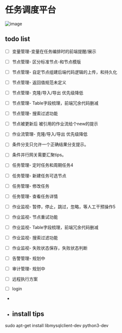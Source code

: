 # 任务调度平台
![image](https://user-images.githubusercontent.com/29135056/155830656-968f5881-5729-4347-94fc-b5a657ea9725.png)

## todo list
 - [ ] 变量管理-变量在任务编排时的前端提醒/展示

 - [ ] 节点管理- 区分标准节点-和节点模版
 - [ ] 节点管理- 自定节点组建后端代码逻辑的上传，和持久化
 - [ ] 节点管理- 返回值规范未定义
 - [ ] 节点管理- 克隆/导入/导出 优先级降低
 - [ ] 节点管理- Table字段梳理，前端冗余代码删减
 - [ ] 节点管理- 搜索过滤功能
 - [ ] 节点被更新后 被引用的作业流给个new的提示

 - [ ] 作业流管理- 克隆/导入/导出 优先级降低
 - [ ] 条件分支只允许一个正确结果分支提示。
 - [ ] 条件并行网关需要汇聚tips。

 - [ ] 任务管理- 定时任务和周期任务4
 - [ ] 任务管理- 新建任务可选节点
 - [ ] 任务管理- 修改任务
 - [ ] 任务管理- 查看任务详情
 
 - [ ] 作业监视- 暂停，停止，跳过，忽略，等人工干预操作5
 - [ ] 作业监视- 节点重试功能
 - [ ] 作业监视- Table字段梳理，前端冗余代码删减
 - [ ] 作业监视- 搜索过滤功能
 - [ ] 作业监视- 失败状态保存，失败状态判断

 - [ ] 告警管理- 规划中
 - [ ] 审计管理- 规划中
 - [ ] 远程执行方案
 - [ ] login
 - 
 - ## install tips
sudo apt-get install libmysqlclient-dev
python3-dev